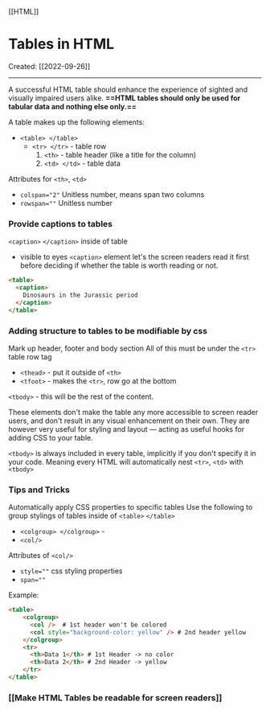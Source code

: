 [[HTML]]

# Tables in HTML
Created:  [[2022-09-26]]

---
A successful HTML table should enhance the experience of sighted and visually impaired users alike.
**==HTML tables should only be used for tabular data and nothing else only.==**


A table makes up the following elements:
- `<table> </table>` 
    - `<tr> </tr>` - table row
        1. `<th>` - table header (like a title for the column)
        2. `<td> </td>` - table data


Attributes for `<th>`, `<td>`
- `colspan="2"` Unitless number, means span two columns 
- `rowspan=""` Unitless number



### Provide captions to tables
`<caption>` `</caption>` inside of table
- visible to eyes 
`<caption>` element let's the screen readers read it first before deciding if whether the table is worth reading or not.
```HTML
<table>
  <caption>
    Dinosaurs in the Jurassic period
  </caption>
</table>
```

### Adding structure to tables to be modifiable by css 
Mark up header, footer and body section
All of this must be under the `<tr>` table row tag
- `<thead>` - put it outside of  `<th>`
- `<tfoot>` - makes the `<tr>`, row go at the bottom

`<tbody>` - this will be the rest of the content.

These elements don't make the table any more accessible to screen reader users, and don't result in any visual enhancement on their own. They are however very useful for styling and layout — acting as useful hooks for adding CSS to your table.

`<tbody>` is always included in every table, implicitly if you don't specify it in your code. Meaning every HTML will automatically nest `<tr>`, `<td>` with `<tbody>`

### Tips and Tricks
Automatically apply CSS properties to specific tables 
Use the following to group stylings of tables inside of `<table>` `</table>`
- `<colgroup> </colgroup>`  -
- `<col/>`

Attributes of `<col/>`
- `style=""`  css styling properties
- `span=""`

Example:
```HTML
<table>
    <colgroup>
      <col />  # 1st header won't be colored
      <col style="background-color: yellow" /> # 2nd header yellow
    </colgroup>
    <tr>
      <th>Data 1</th> # 1st Header -> no color
      <th>Data 2</th> # 2nd Header -> yellow
    </tr>
</table>
```




### [[Make HTML Tables be readable for  screen readers]]